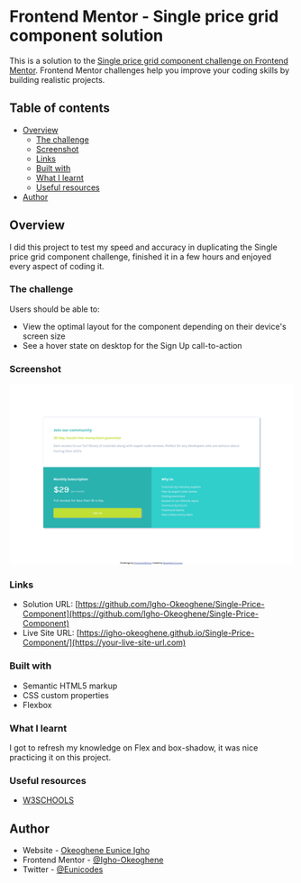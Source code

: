 # Frontend Mentor - Single price grid component solution

This is a solution to the [Single price grid component challenge on Frontend Mentor](https://www.frontendmentor.io/challenges/single-price-grid-component-5ce41129d0ff452fec5abbbc). Frontend Mentor challenges help you improve your coding skills by building realistic projects.

## Table of contents

- [Overview](#overview)
  - [The challenge](#the-challenge)
  - [Screenshot](#screenshot)
  - [Links](#links)
  - [Built with](#built-with)
  - [What I learnt](#what-i-learnt)
  - [Useful resources](#useful-resources)
- [Author](#author)

## Overview

I did this project to test my speed and accuracy in duplicating the Single price grid component challenge, finished it in a few hours and enjoyed every aspect of coding it.

### The challenge

Users should be able to:

- View the optimal layout for the component depending on their device's screen size
- See a hover state on desktop for the Sign Up call-to-action

### Screenshot

![Screenshot.png](/Screenshot.png)

### Links

- Solution URL: [https://github.com/Igho-Okeoghene/Single-Price-Component](https://github.com/Igho-Okeoghene/Single-Price-Component)
- Live Site URL: [https://igho-okeoghene.github.io/Single-Price-Component/](https://your-live-site-url.com)

### Built with

- Semantic HTML5 markup
- CSS custom properties
- Flexbox

### What I learnt

I got to refresh my knowledge on Flex and box-shadow, it was nice practicing it on this project.

### Useful resources

- [W3SCHOOLS](https://www.w3schools.com)

## Author

- Website - [Okeoghene Eunice Igho](https://github.com/Igho-Okeoghenem)
- Frontend Mentor - [@Igho-Okeoghene](https://www.frontendmentor.io/profile/Igho-Okeoghene)
- Twitter - [@Eunicodes](https://www.twitter.com/eunicodes)
